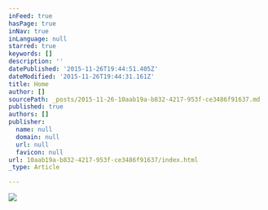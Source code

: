 ```yaml
---
inFeed: true
hasPage: true
inNav: true
inLanguage: null
starred: true
keywords: []
description: ''
datePublished: '2015-11-26T19:44:51.405Z'
dateModified: '2015-11-26T19:44:31.161Z'
title: Home
author: []
sourcePath: _posts/2015-11-26-10aab19a-b832-4217-953f-ce3486f91637.md
published: true
authors: []
publisher:
  name: null
  domain: null
  url: null
  favicon: null
url: 10aab19a-b832-4217-953f-ce3486f91637/index.html
_type: Article

---
```

![](https://the-grid-user-content.s3-us-west-2.amazonaws.com/de28e3c8-d807-4df5-a43e-9c442ecd708c.png)